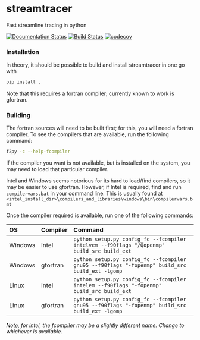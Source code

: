 # streamtracer
Fast streamline tracing in python


[![Documentation Status](https://readthedocs.org/projects/streamtracer/badge/?version=latest)](https://streamtracer.readthedocs.io/en/latest/?badge=latest)
[![Build Status](https://dev.azure.com/dstansby/dstansby/_apis/build/status/dstansby.streamtracer?branchName=master)](https://dev.azure.com/dstansby/dstansby/_build/latest?definitionId=1&branchName=master)
[![codecov](https://codecov.io/gh/dstansby/streamtracer/branch/master/graph/badge.svg)](https://codecov.io/gh/dstansby/streamtracer)


### Installation

In theory, it should be possible to build and install streamtracer in one
go with

```sh
pip install .
```

Note that this requires a fortran compiler; currently known to work is
gfortran.

### Building

The fortran sources will need to be built first; for this, you will need a fortran compiler.
To see the compilers that are available, run the following command:

```sh
f2py -c --help-fcompiler
```
If the compiler you want is not available, but is installed on the system, you may need to load that particular compiler.

Intel and Windows seems notorious for its hard to load/find compilers, so it may be easier to use gfortran.
However, if Intel is required, find and run `compilervars.bat` in your command line.
This is usually found at `<intel_install_dir>\compilers_and_libraries\windows\bin\compilervars.bat`

Once the compiler required is available, run one of the following commands:

| OS | Compiler | Command |
| :-- | :-------- | :------- |
| Windows | Intel | `python setup.py config_fc --fcompiler intelvem --f90flags "/Qopenmp" build_src build_ext` |
| Windows | gfortran | `python setup.py config_fc --fcompiler gnu95 --f90flags "-fopenmp" build_src build_ext -lgomp` |
| Linux | Intel | `python setup.py config_fc --fcompiler intelem --f90flags "-fopenmp" build_src build_ext` |
| Linux | gfortran | `python setup.py config_fc --fcompiler gnu95 --f90flags "-fopenmp" build_src build_ext -lgomp` |

*Note, for intel, the fcompiler may be a slightly different name. Change to whichever is available.*
